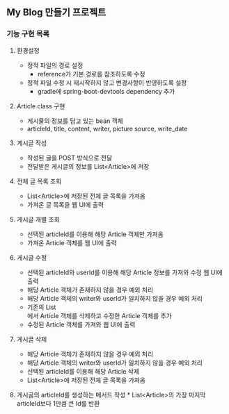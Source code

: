 ## My Blog 만들기 프로젝트
### 기능 구현 목록
1. 환경설정
    * 정적 파일의 경로 설정
        * reference가 기본 경로를 참조하도록 수정
    * 정적 파일 수정 시 재시작하지 않고 변경사항이 반영하도록 설정
        * gradle에 spring-boot-devtools dependency 추가

2. Article class 구현
    * 게시물의 정보를 담고 있는 bean 객체
    * articleId, title, content, writer, picture source, write_date

3. 게시글 작성
    * 작성된 글을 POST 방식으로 전달
    * 전달받은 게시글의 정보를 List\<Article>에 저장

4. 전체 글 목록 조회
    * List\<Article>에 저장된 전체 글 목록을 가져옴
    * 가져온 글 목록을 웹 UI에 출력

 5. 게시글 개별 조회
    * 선택된 articleId를 이용해 해당 Article 객체만 가져옴
    * 가져온 Article 객체를 웹 UI에 출력

 6. 게시글 수정
    * 선택된 articleId와 userId를 이용해 해당 Article 정보를 가져와 수정 웹 UI에 출력
    * 해당 Article 객체가 존재하지 않을 경우 예외 처리
    * 해당 Article 객체의 writer와 userId가 일치하지 않을 경우 예외 처리
    * 기존의 List<Article>에서 Article 객체를 삭제하고 수정한 Article 객체를 추가
    * 수정된 Article 객체를 가져와 웹 UI에 출력

 7. 게시글 삭제
    * 해당 Article 객체가 존재하지 않을 경우 예외 처리
    * 해당 Article 객체의 writer와 userId가 일치하지 않을 경우 예외 처리
    * 선택된 articleId를 이용해 해당 Article 삭제
    * List\<Article>에 저장된 전체 글 목록을 가져옴
 8. 게시글의 articleId를 생성하는 메서드 작성
        * List\<Article>의 가장 마지막 articleId보다 1만큼 큰 Id를 반환